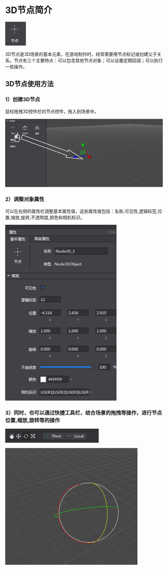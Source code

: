 # 3D节点简介

![image](res/image001.png)

3D节点是3D场景的基本元素，在游戏制作时，经常需要用节点标记或创建父子关系。节点有三个主要特点：可以包含其他节点对象；可以设置定期回调；可以执行一些操作。

## 3D节点使用方法

### 1）创建3D节点

鼠标拖拽3D控件栏的节点控件，拖入到场景中。

![image](res/image002.png)

### 2）调整对象属性

可以在右侧的属性栏调整基本属性值，这些属性值包括：名称,可见性,逻辑标签,位置,缩放,旋转,不透明度,颜色和相机标识。

![image](res/image003.png)

### 3）同时，也可以通过快捷工具栏，结合场景的拖拽等操作，进行节点位置,缩放,旋转等的操作

![image](res/image004.png)

![image](res/image005.png)





